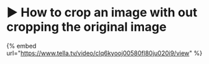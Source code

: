 # ▶ How to crop an image with out cropping the original image

{% embed url="https://www.tella.tv/video/clq6kyooj00580fl80ju020i9/view" %}
